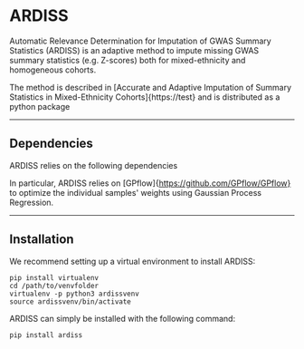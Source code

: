 # ARDISS

Automatic Relevance Determination for Imputation of GWAS Summary Statistics (ARDISS) is an adaptive method to impute
missing GWAS summary statistics (e.g. Z-scores) both for mixed-ethnicity and homogeneous cohorts.

The method is described in [Accurate and Adaptive Imputation of Summary Statistics in Mixed-Ethnicity Cohorts]{https://test}
and is distributed as a python package

---
## Dependencies

ARDISS relies on the following dependencies

In particular, ARDISS relies on [GPflow]{https://github.com/GPflow/GPflow} to optimize the individual samples' weights
using Gaussian Process Regression.

---
## Installation

We recommend setting up a virtual environment to install ARDISS:
```console
pip install virtualenv
cd /path/to/venvfolder
virtualenv -p python3 ardissvenv
source ardissvenv/bin/activate
```

ARDISS can simply be installed with the following command:

```
pip install ardiss
```